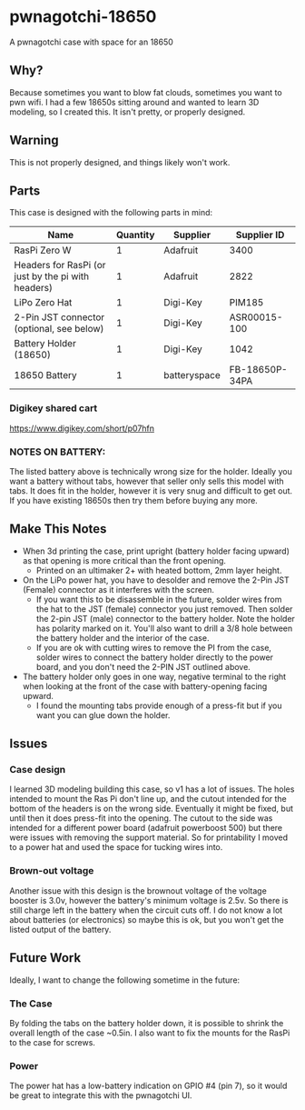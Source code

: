 # pwnagotchi-18650
A pwnagotchi case with space for an 18650

## Why?
Because sometimes you want to blow fat clouds, sometimes you want to pwn wifi. I had a few 18650s sitting around and wanted to learn 3D modeling, so I created this. It isn't pretty, or properly designed.

## Warning
This is not properly designed, and things likely won't work.

## Parts
This case is designed with the following parts in mind:

| Name                                               | Quantity | Supplier     | Supplier ID   |
|----------------------------------------------------|----------|--------------|----------------|
|RasPi Zero W                                        | 1        | Adafruit     | 3400           |
|Headers for RasPi (or just by the pi with headers)  | 1        | Adafruit     | 2822           |
|LiPo Zero Hat                                       | 1        | Digi-Key     | PIM185         |
|2-Pin JST connector (optional, see below)           | 1        | Digi-Key     | ASR00015-100   |
|Battery Holder (18650)                              | 1        | Digi-Key     | 1042           |
|18650 Battery                                       | 1        | batteryspace | FB-18650P-34PA |

### Digikey shared cart
https://www.digikey.com/short/p07hfn

### NOTES ON BATTERY:
The listed battery above is technically wrong size for the holder. Ideally you want a battery without tabs, however that seller only sells this model with tabs. It does fit in the holder, however it is very snug and difficult to get out. If you have existing 18650s then try them before buying any more.

## Make This Notes
* When 3d printing the case, print upright (battery holder facing upward) as that opening is more critical than the front opening.
  * Printed on an ultimaker 2+ with heated bottom, 2mm layer height.
* On the LiPo power hat, you have to desolder and remove the 2-Pin JST (Female) connector as it interferes with the screen.
  * If you want this to be disassemble in the future, solder wires from the hat to the JST (female) connector you just removed. Then solder the 2-pin JST (male) connector to the battery holder. Note the holder has polarity marked on it. You'll also want to drill a 3/8 hole between the battery holder and the interior of the case.
  * If you are ok with cutting wires to remove the PI from the case, solder wires to connect the battery holder directly to the power board, and you don't need the 2-PIN JST outlined above.
* The battery holder only goes in one way, negative terminal to the right when looking at the front of the case with battery-opening facing upward.
  * I found the mounting tabs provide enough of a press-fit but if you want you can glue down the holder.
  
## Issues
### Case design
I learned 3D modeling building this case, so v1 has a lot of issues. The holes intended to mount the Ras Pi don't line up, and the cutout intended for the bottom of the headers is on the wrong side. Eventually it might be fixed, but until then it does press-fit into the opening. The cutout to the side was intended for a different power board (adafruit powerboost 500) but there were issues with removing the support material. So for printability I moved to a power hat and used the space for tucking wires into.

### Brown-out voltage
Another issue with this design is the brownout voltage of the voltage booster is 3.0v, however the battery's minimum voltage is 2.5v. So there is still charge left in the battery when the circuit cuts off. I do not know a lot about batteries (or electronics) so maybe this is ok, but you won't get the listed output of the battery.

## Future Work
Ideally, I want to change the following sometime in the future:
### The Case
By folding the tabs on the battery holder down, it is possible to shrink the overall length of the case ~0.5in. I also want to fix the mounts for the RasPi to the case for screws.

### Power
The power hat has a low-battery indication on GPIO #4 (pin 7), so it would be great to integrate this with the pwnagotchi UI.
